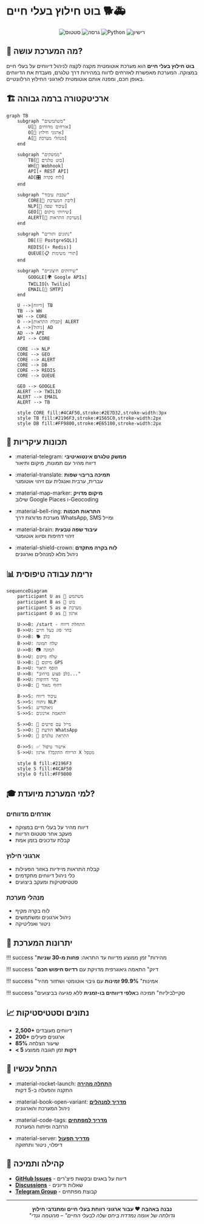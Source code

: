 # בוט חילוץ בעלי חיים 🐕🚑

<div align="center">
  <img src="https://img.shields.io/badge/מצב-פעיל-success?style=for-the-badge" alt="סטטוס">
  <img src="https://img.shields.io/badge/גרסה-2.0-blue?style=for-the-badge" alt="גרסה">
  <img src="https://img.shields.io/badge/Python-3.12+-yellow?style=for-the-badge&logo=python" alt="Python">
  <img src="https://img.shields.io/badge/רישיון-MIT-green?style=for-the-badge" alt="רישיון">
</div>

## 🎯 מה המערכת עושה?

**בוט חילוץ בעלי חיים** הוא מערכת אוטומטית מקצה לקצה לניהול דיווחים על בעלי חיים במצוקה. המערכת מאפשרת לאזרחים לדווח במהירות דרך טלגרם, מעבדת את הדיווחים באופן חכם, ומפנה אותם אוטומטית לארגוני החילוץ הרלוונטיים.

## 🏗️ ארכיטקטורה ברמה גבוהה

```mermaid
graph TB
    subgraph "משתמשים"
        U[👤 אזרחים מדווחים]
        O[🏢 ארגוני חילוץ]
        A[👑 מנהלי מערכת]
    end
    
    subgraph "ממשקים"
        TB[📱 בוט טלגרם]
        WH[🔗 Webhook]
        API[⚡ REST API]
        AD[🎛️ לוח בקרה]
    end
    
    subgraph "שכבת עיבוד"
        CORE[🧠 ליבת המערכת]
        NLP[🤖 עיבוד שפה]
        GEO[📍 שירותי מיקום]
        ALERT[🚨 מערכת התראות]
    end
    
    subgraph "נתונים ותורים"
        DB[(🗄️ PostgreSQL)]
        REDIS[(⚡ Redis)]
        QUEUE[📋 תורי משימות]
    end
    
    subgraph "שירותים חיצוניים"
        GOOGLE[🌍 Google APIs]
        TWILIO[📞 Twilio]
        EMAIL[📧 SMTP]
    end
    
    U -->|דיווח| TB
    TB --> WH
    WH --> CORE
    O -->|קבלת התראות| ALERT
    A -->|ניהול| AD
    AD --> API
    API --> CORE
    
    CORE --> NLP
    CORE --> GEO
    CORE --> ALERT
    CORE --> DB
    CORE --> REDIS
    CORE --> QUEUE
    
    GEO --> GOOGLE
    ALERT --> TWILIO
    ALERT --> EMAIL
    ALERT --> TB
    
    style CORE fill:#4CAF50,stroke:#2E7D32,stroke-width:3px
    style TB fill:#2196F3,stroke:#1565C0,stroke-width:2px
    style DB fill:#FF9800,stroke:#E65100,stroke-width:2px
```

## 🚀 תכונות עיקריות

<div class="grid cards" markdown>

- :material-telegram: **ממשק טלגרם אינטואיטיבי**  
  דיווח מהיר עם תמונות, מיקום ותיאור

- :material-translate: **תמיכה בריבוי שפות**  
  עברית, ערבית ואנגלית עם זיהוי אוטומטי

- :material-map-marker: **מיקום מדויק**  
  שילוב Google Places ו-Geocoding

- :material-bell-ring: **התראות חכמות**  
  מערכת מדורגת דרך WhatsApp, SMS ומייל

- :material-brain: **עיבוד שפה טבעית**  
  זיהוי דחיפות וסיווג אוטומטי

- :material-shield-crown: **לוח בקרה מתקדם**  
  ניהול מלא למנהלים וארגונים

</div>

## 📊 זרימת עבודה טיפוסית

```mermaid
sequenceDiagram
    participant U as 👤 משתמש
    participant B as 📱 בוט
    participant S as ⚙️ מערכת
    participant O as 🏢 ארגון
    
    U->>B: /start - התחלת דיווח
    B->>U: בחר סוג בעל חיים
    U->>B: 🐕 כלב
    B->>U: שלח תמונה
    U->>B: 📷 תמונה
    B->>U: שלח מיקום
    U->>B: 📍 מיקום GPS
    B->>U: הוסף תיאור
    U->>B: "כלב פצוע ברחוב..."
    B->>U: בחר דחיפות
    U->>B: 🔴 דחוף מאוד
    
    B->>S: עיבוד דיווח
    S->>S: ניתוח NLP
    S->>S: גיאוקודינג
    S->>S: התאמת ארגונים
    
    S->>O: 📧 מייל עם פרטים
    S->>O: 📱 הודעת WhatsApp
    S->>O: 🔔 התראת טלגרם
    
    O->>S: ✅ אישור טיפול
    S->>U: הדיווח התקבל! ארגון X מטפל
    
    style B fill:#2196F3
    style S fill:#4CAF50
    style O fill:#FF9800
```

## 🎓 למי המערכת מיועדת?

### אזרחים מדווחים
- דיווח מהיר על בעלי חיים במצוקה
- מעקב אחר סטטוס הדיווח
- קבלת עדכונים בזמן אמת

### ארגוני חילוץ
- קבלת התראות מיידיות באזור הפעילות
- כלי ניהול דיווחים מתקדמים
- סטטיסטיקות ומעקב ביצועים

### מנהלי מערכת
- לוח בקרה מקיף
- ניהול ארגונים ומשתמשים
- ניטור ואנליטיקה

## 🌟 יתרונות המערכת

!!! success "מהירות"
    זמן ממוצע מדיווח עד התראה: **פחות מ-30 שניות**

!!! success "דיוק"
    התאמה גיאוגרפית מדויקת עם **רדיוס חיפוש חכם**

!!! success "אמינות"
    **99.9% זמינות** עם גיבוי אוטומטי ושחזור מהיר

!!! success "סקיילביליות"
    תמיכה ב**אלפי דיווחים בו-זמנית** ללא פגיעה בביצועים

## 📈 נתונים וסטטיסטיקות

<div class="grid cards" markdown>

- **2,500+** דיווחים מעובדים
- **200+** ארגונים פעילים
- **85%** שיעור הצלחה
- **< 5 דקות** זמן תגובה ממוצע

</div>

## 🚦 התחל עכשיו

<div class="grid cards" markdown>

- :material-rocket-launch: **[התחלה מהירה](getting-started.md)**  
  התקנה והפעלה ב-5 דקות

- :material-book-open-variant: **[מדריך למנהלים](admin-guide.md)**  
  ניהול המערכת והארגונים

- :material-code-tags: **[מדריך למפתחים](dev-guide.md)**  
  הרחבה ופיתוח המערכת

- :material-server: **[מדריך תפעול](ops.md)**  
  דיפלוי, ניטור ותחזוקה

</div>

## 🤝 קהילה ותמיכה

- **[GitHub Issues](https://github.com/animal-rescue-bot/issues)** - דיווח על באגים ובקשות פיצ'רים
- **[Discussions](https://github.com/animal-rescue-bot/discussions)** - שאלות ודיונים
- **[Telegram Group](https://t.me/AnimalRescueDev)** - קבוצת מפתחים

---

<div align="center">
  <strong>נבנה באהבה ❤️ עבור ארגוני רווחת בעלי חיים ומתנדבי חילוץ</strong>
  <br>
  <em>"גדולתה של אומה נמדדת ביחס שלה לבעלי החיים" – מהטמה גנדי</em>
</div>